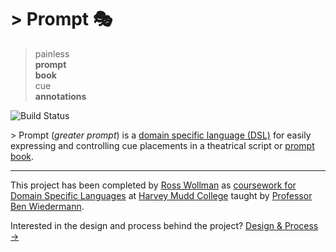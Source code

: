 \> Prompt :performing_arts:
===========================
<!--{h1:.massive-header.-with-tagline}-->

> painless  
> __prompt  
> book__  
> cue  
> __annotations__


![Build Status](https://travis-ci.org/rwoll-hmc/project.svg?branch=master)

\> Prompt (*greater prompt*) is a [domain specific language (DSL)][dsl-def] for
easily expressing and controlling cue placements in a theatrical script or [prompt
book][promptbook].

---

This project has been completed by [Ross Wollman][rwoll] as [coursework for
Domain Specific Languages][hmc-class] at [Harvey Mudd College][hmc] taught by
[Professor Ben Wiedermann][prof].

Interested in the design and process behind the project?
[Design & Process →](docs/design/INTRO.md)

<!--{p:.pull-box}-->

[promptbook]: https://en.wikipedia.org/wiki/Prompt_book
[hmc-class]: https://hmc-cs111-spring2016.github.io/
[hmc]: https://www.cs.hmc.edu/
[prof]: https://www.cs.hmc.edu/~benw/
[rwoll]: http://rosswollman.com
[dsl-def]: https://en.wikipedia.org/wiki/Domain-specific_language
